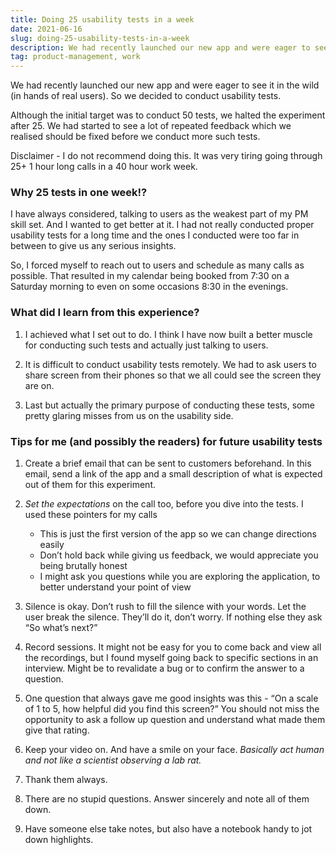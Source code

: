 ```yaml
---
title: Doing 25 usability tests in a week
date: 2021-06-16
slug: doing-25-usability-tests-in-a-week
description: We had recently launched our new app and were eager to see it in the wild
tag: product-management, work
---
```


We had recently launched our new app and were eager to see it in the wild (in hands of real users). So we decided to conduct usability tests.

Although the initial target was to conduct 50 tests, we halted the experiment after 25. We had started to see a lot of repeated feedback which we realised should be fixed before we conduct more such tests.

Disclaimer - I do not recommend doing this. It was very tiring going through 25+ 1 hour long calls in a 40 hour work week.

### Why 25 tests in one week!?

I have always considered, talking to users as the weakest part of my PM skill set. And I wanted to get better at it. I had not really conducted proper usability tests for a long time and the ones I conducted were too far in between to give us any serious insights.

So, I forced myself to reach out to users and schedule as many calls as possible. That resulted in my calendar being booked from 7:30 on a Saturday morning to even on some occasions 8:30 in the evenings.

### What did I learn from this experience?

1. I achieved what I set out to do. I think I have now built a better muscle for conducting such tests and actually just talking to users.

2. It is difficult to conduct usability tests remotely. We had to ask users to share screen from their phones so that we all could see the screen they are on.

3. Last but actually the primary purpose of conducting these tests, some pretty glaring misses from us on the usability side.

### Tips for me (and possibly the readers) for future usability tests

1. Create a brief email that can be sent to customers beforehand. In this email, send a link of the app and a small description of what is expected out of them for this experiment.

2. _Set the expectations_ on the call too, before you dive into the tests. I used these pointers for my calls

   - This is just the first version of the app so we can change directions easily
   - Don’t hold back while giving us feedback, we would appreciate you being brutally honest
   - I might ask you questions while you are exploring the application, to better understand your point of view

3. Silence is okay. Don’t rush to fill the silence with your words. Let the user break the silence. They’ll do it, don’t worry. If nothing else they ask “So what’s next?”

4. Record sessions. It might not be easy for you to come back and view all the recordings, but I found myself going back to specific sections in an interview. Might be to revalidate a bug or to confirm the answer to a question.

5. One question that always gave me good insights was this - “On a scale of 1 to 5, how helpful did you find this screen?”
   You should not miss the opportunity to ask a follow up question and understand what made them give that rating.

6. Keep your video on. And have a smile on your face. _Basically act human and not like a scientist observing a lab rat._

7. Thank them always.

8. There are no stupid questions. Answer sincerely and note all of them down.

9. Have someone else take notes, but also have a notebook handy to jot down highlights.

